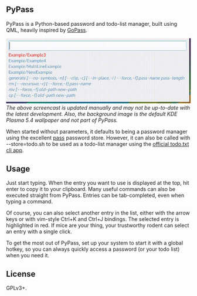 ## PyPass
PyPass is a Python-based password and todo-list manager, built using QML,
heavily inspired by [GoPass](https://github.com/cortex/gopass).

![Screencast](screencast.gif)
*The above screencast is updated manually and may not be up-to-date with the
latest development. Also, the background image is the default KDE Plasma 5.4
wallpaper and not part of PyPass.*

When started without parameters, it defaults to being a password manager using
the excellent [pass](http://www.passwordstore.org/) password store. However, it
can also be called with --store=todo.sh to be used as a todo-list manager using
the [official todo.txt cli app](https://github.com/ginatrapani/todo.txt-cli).

## Usage
Just start typing. When the entry you want to use is displayed at the top, hit
enter to copy it to your clipboard. Many useful commands can also be executed
straight from PyPass. Entries can be tab-completed, even when typing a command.

Of course, you can also select another entry in the list, either with the
arrow keys or with vim-style Ctrl+K and Ctrl+J bindings. The selected entry is
highlighted in red. If mice are your thing, your trustworthy rodent can select
an entry with a single click.

To get the most out of PyPass, set up your system to start it with a global
hotkey, so you can always quickly access a password (or your todo list) when
you need it.

## License
GPLv3+.
